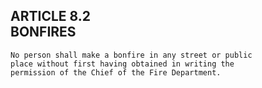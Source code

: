 ## ARTICLE 8.2<br/>BONFIRES

```
No person shall make a bonfire in any street or public
place without first having obtained in writing the
permission of the Chief of the Fire Department.
```
